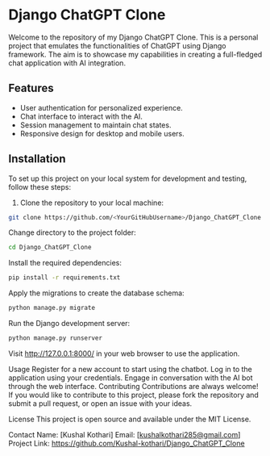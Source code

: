 # Django ChatGPT Clone

Welcome to the repository of my Django ChatGPT Clone. This is a personal project that emulates the functionalities of ChatGPT using Django framework. The aim is to showcase my capabilities in creating a full-fledged chat application with AI integration.

## Features

- User authentication for personalized experience.
- Chat interface to interact with the AI.
- Session management to maintain chat states.
- Responsive design for desktop and mobile users.

## Installation

To set up this project on your local system for development and testing, follow these steps:

1. Clone the repository to your local machine:

```bash
git clone https://github.com/<YourGitHubUsername>/Django_ChatGPT_Clone.git
```

Change directory to the project folder:

```bash
cd Django_ChatGPT_Clone
```

Install the required dependencies:
```bash
pip install -r requirements.txt
```

Apply the migrations to create the database schema:
```bash
python manage.py migrate
```

Run the Django development server:
```bash
python manage.py runserver
```

Visit http://127.0.0.1:8000/ in your web browser to use the application.

Usage
Register for a new account to start using the chatbot.
Log in to the application using your credentials.
Engage in conversation with the AI bot through the web interface.
Contributing
Contributions are always welcome! If you would like to contribute to this project, please fork the repository and submit a pull request, or open an issue with your ideas.

License
This project is open source and available under the MIT License.

Contact
Name: [Kushal Kothari]
Email: [kushalkothari285@gmail.com]
Project Link: https://github.com/Kushal-kothari/Django_ChatGPT_Clone



